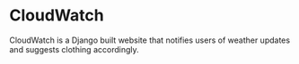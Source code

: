 # CloudWatch

CloudWatch is a Django built website that notifies users of weather updates and suggests clothing accordingly. 
